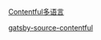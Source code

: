 [Contentful多语言](https://www.contentful.com/developers/docs/tutorials/general/setting-locales/)

[gatsby-source-contentful](https://www.gatsbyjs.com/plugins/gatsby-source-contentful/#gatsby-source-contentful)